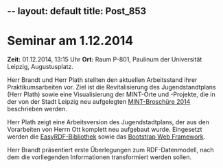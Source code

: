 --
layout: default
title: Post_853
---


# Seminar am 1.12.2014

<strong>Zeit:</strong> 01.12.2014, 13:15 Uhr
<strong>Ort:</strong> Raum P-801, Paulinum der Universität Leipzig, Augustusplatz.

Herr Brandt und Herr Plath stellten den aktuellen Arbeitsstand ihrer Praktikumsarbeiten vor. Ziel ist die Revitalisierung des Jugendstandtplans (Herr Plath) sowie eine Visualisierung der MINT-Orte und -Projekte, die in der von der Stadt Leipzig neu aufgelegten <a href="http://www.leipzig.de/wirtschaft-und-wissenschaft/arbeiten-in-leipzig/berufs-und-studienorientierung/informations-und-arbeitsmaterialien/?eID=dam_frontend_push&amp;docID=35480">MINT-Broschüre 2014</a> beschrieben werden.

Herr Plath zeigt eine Arbeitsversion des Jugendstadtplans, der aus den Vorarbeiten von Herrn Ott komplett neu aufgebaut wurde. Eingesetzt werden die <a href="http://www.easyrdf.org/">EasyRDF-Bibliothek</a> sowie das <a href="http://getbootstrap.com/">Bootstrap Web Framework</a>.

Herr Brandt präsentiert erste Überlegungen zum RDF-Datenmodell, nach dem die vorliegenden Informationen transformiert werden sollen.

